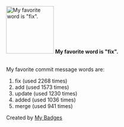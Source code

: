 <img src="https://my-badges.github.io/my-badges/favorite-word.png" alt="My favorite word is &quot;fix&quot;." title="My favorite word is &quot;fix&quot;." width="128">
<strong>My favorite word is &quot;fix&quot;.</strong>
<br><br>

My favorite commit message words are:

1. fix (used 2268 times)
2. add (used 1573 times)
3. update (used 1230 times)
4. added (used 1036 times)
5. merge (used 941 times)


Created by <a href="https://github.com/my-badges/my-badges">My Badges</a>